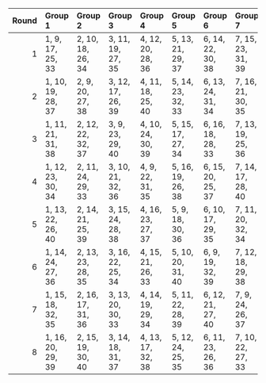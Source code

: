 |   Round | Group 1           | Group 2           | Group 3           | Group 4           | Group 5           | Group 6           | Group 7           | Group 8           |
|--------:|:------------------|:------------------|:------------------|:------------------|:------------------|:------------------|:------------------|:------------------|
|       1 | 1, 9, 17, 25, 33  | 2, 10, 18, 26, 34 | 3, 11, 19, 27, 35 | 4, 12, 20, 28, 36 | 5, 13, 21, 29, 37 | 6, 14, 22, 30, 38 | 7, 15, 23, 31, 39 | 8, 16, 24, 32, 40 |
|       2 | 1, 10, 19, 28, 37 | 2, 9, 20, 27, 38  | 3, 12, 17, 26, 39 | 4, 11, 18, 25, 40 | 5, 14, 23, 32, 33 | 6, 13, 24, 31, 34 | 7, 16, 21, 30, 35 | 8, 15, 22, 29, 36 |
|       3 | 1, 11, 21, 31, 38 | 2, 12, 22, 32, 37 | 3, 9, 23, 29, 40  | 4, 10, 24, 30, 39 | 5, 15, 17, 27, 34 | 6, 16, 18, 28, 33 | 7, 13, 19, 25, 36 | 8, 14, 20, 26, 35 |
|       4 | 1, 12, 23, 30, 34 | 2, 11, 24, 29, 33 | 3, 10, 21, 32, 36 | 4, 9, 22, 31, 35  | 5, 16, 19, 26, 38 | 6, 15, 20, 25, 37 | 7, 14, 17, 28, 40 | 8, 13, 18, 27, 39 |
|       5 | 1, 13, 22, 26, 40 | 2, 14, 21, 25, 39 | 3, 15, 24, 28, 38 | 4, 16, 23, 27, 37 | 5, 9, 18, 30, 36  | 6, 10, 17, 29, 35 | 7, 11, 20, 32, 34 | 8, 12, 19, 31, 33 |
|       6 | 1, 14, 24, 27, 36 | 2, 13, 23, 28, 35 | 3, 16, 22, 25, 34 | 4, 15, 21, 26, 33 | 5, 10, 20, 31, 40 | 6, 9, 19, 32, 39  | 7, 12, 18, 29, 38 | 8, 11, 17, 30, 37 |
|       7 | 1, 15, 18, 32, 35 | 2, 16, 17, 31, 36 | 3, 13, 20, 30, 33 | 4, 14, 19, 29, 34 | 5, 11, 22, 28, 39 | 6, 12, 21, 27, 40 | 7, 9, 24, 26, 37  | 8, 10, 23, 25, 38 |
|       8 | 1, 16, 20, 29, 39 | 2, 15, 19, 30, 40 | 3, 14, 18, 31, 37 | 4, 13, 17, 32, 38 | 5, 12, 24, 25, 35 | 6, 11, 23, 26, 36 | 7, 10, 22, 27, 33 | 8, 9, 21, 28, 34  |